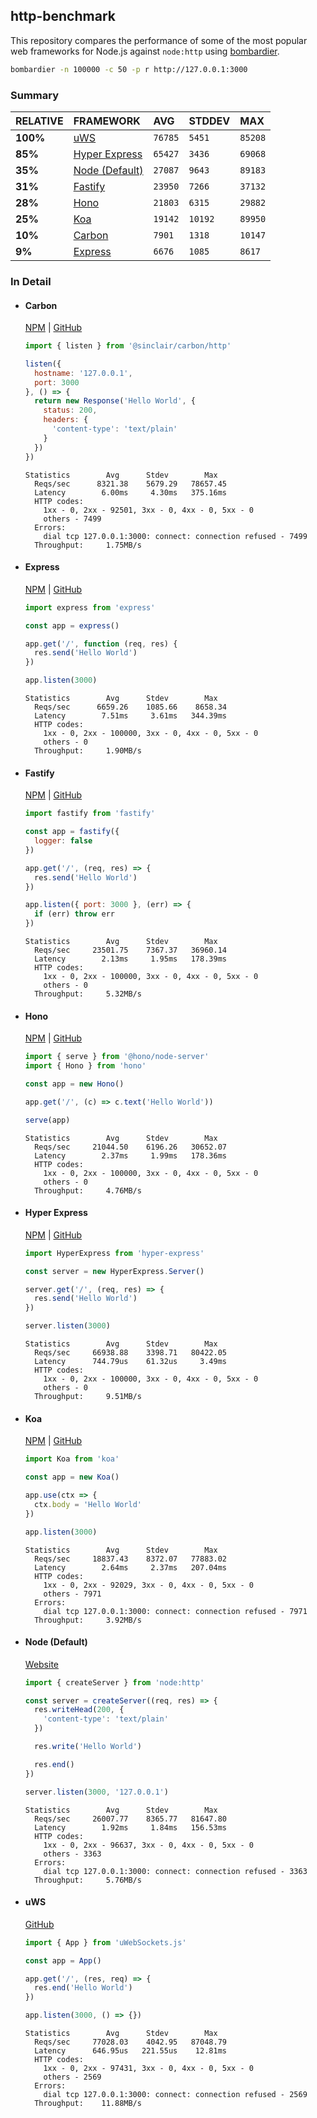 ## http-benchmark

This repository compares the performance of some of the most popular web frameworks for Node.js against `node:http` using [bombardier](https://github.com/codesenberg/bombardier).

```bash
bombardier -n 100000 -c 50 -p r http://127.0.0.1:3000
```

### Summary

| RELATIVE | FRAMEWORK | AVG | STDDEV | MAX |
| :--- | :--- | :--- | :--- | :--- |
| **100%** | [uWS](#uws) | `76785` | `5451` | `85208` |
| **85%** | [Hyper Express](#hyper-express) | `65427` | `3436` | `69068` |
| **35%** | [Node (Default)](#node-default) | `27087` | `9643` | `89183` |
| **31%** | [Fastify](#fastify) | `23950` | `7266` | `37132` |
| **28%** | [Hono](#hono) | `21803` | `6315` | `29882` |
| **25%** | [Koa](#koa) | `19142` | `10192` | `89950` |
| **10%** | [Carbon](#carbon) | `7901` | `1318` | `10147` |
| **9%** | [Express](#express) | `6676` | `1085` | `8617` |


### In Detail

- #### Carbon
  [NPM](https://npmjs.com/@sinclair/carbon) | [GitHub](https://github.com/sinclairzx81/carbon)
  ```js
  import { listen } from '@sinclair/carbon/http'

  listen({
    hostname: '127.0.0.1',
    port: 3000
  }, () => {
    return new Response('Hello World', {
      status: 200,
      headers: {
        'content-type': 'text/plain'
      }
    })
  })
  ```

  ```
  Statistics        Avg      Stdev        Max
    Reqs/sec      8321.38    5679.29   78657.45
    Latency        6.00ms     4.30ms   375.16ms
    HTTP codes:
      1xx - 0, 2xx - 92501, 3xx - 0, 4xx - 0, 5xx - 0
      others - 7499
    Errors:
      dial tcp 127.0.0.1:3000: connect: connection refused - 7499
    Throughput:     1.75MB/s
  ```

- #### Express
  [NPM](https://npmjs.com/express) | [GitHub](https://github.com/expressjs/express)
  ```js
  import express from 'express'

  const app = express()

  app.get('/', function (req, res) {
    res.send('Hello World')
  })

  app.listen(3000)
  ```

  ```
  Statistics        Avg      Stdev        Max
    Reqs/sec      6659.26    1085.66    8658.34
    Latency        7.51ms     3.61ms   344.39ms
    HTTP codes:
      1xx - 0, 2xx - 100000, 3xx - 0, 4xx - 0, 5xx - 0
      others - 0
    Throughput:     1.90MB/s
  ```

- #### Fastify
  [NPM](https://npmjs.com/fastify) | [GitHub](https://github.com/fastify/fastify)
  ```js
  import fastify from 'fastify'

  const app = fastify({
    logger: false
  })

  app.get('/', (req, res) => {
    res.send('Hello World')
  })

  app.listen({ port: 3000 }, (err) => {
    if (err) throw err
  })
  ```

  ```
  Statistics        Avg      Stdev        Max
    Reqs/sec     23501.75    7367.37   36960.14
    Latency        2.13ms     1.95ms   178.39ms
    HTTP codes:
      1xx - 0, 2xx - 100000, 3xx - 0, 4xx - 0, 5xx - 0
      others - 0
    Throughput:     5.32MB/s
  ```

- #### Hono
  [NPM](https://npmjs.com/hono) | [GitHub](https://github.com/honojs/hono)
  ```js
  import { serve } from '@hono/node-server'
  import { Hono } from 'hono'

  const app = new Hono()

  app.get('/', (c) => c.text('Hello World'))

  serve(app)
  ```

  ```
  Statistics        Avg      Stdev        Max
    Reqs/sec     21044.50    6196.26   30652.07
    Latency        2.37ms     1.99ms   178.36ms
    HTTP codes:
      1xx - 0, 2xx - 100000, 3xx - 0, 4xx - 0, 5xx - 0
      others - 0
    Throughput:     4.76MB/s
  ```

- #### Hyper Express
  [NPM](https://npmjs.com/hyper-express) | [GitHub](https://github.com/kartikk221/hyper-express)
  ```js
  import HyperExpress from 'hyper-express'

  const server = new HyperExpress.Server()

  server.get('/', (req, res) => {
    res.send('Hello World')
  })

  server.listen(3000)
  ```

  ```
  Statistics        Avg      Stdev        Max
    Reqs/sec     66938.88    3398.71   80422.05
    Latency      744.79us    61.32us     3.49ms
    HTTP codes:
      1xx - 0, 2xx - 100000, 3xx - 0, 4xx - 0, 5xx - 0
      others - 0
    Throughput:     9.51MB/s
  ```

- #### Koa
  [NPM](https://npmjs.com/koa) | [GitHub](https://github.com/koajs/koa)
  ```js
  import Koa from 'koa'

  const app = new Koa()

  app.use(ctx => {
    ctx.body = 'Hello World'
  })

  app.listen(3000)
  ```

  ```
  Statistics        Avg      Stdev        Max
    Reqs/sec     18837.43    8372.07   77883.02
    Latency        2.64ms     2.37ms   207.04ms
    HTTP codes:
      1xx - 0, 2xx - 92029, 3xx - 0, 4xx - 0, 5xx - 0
      others - 7971
    Errors:
      dial tcp 127.0.0.1:3000: connect: connection refused - 7971
    Throughput:     3.92MB/s
  ```

- #### Node (Default)
  [Website](https://nodejs.org/api/http.html)
  ```js
  import { createServer } from 'node:http'

  const server = createServer((req, res) => {
    res.writeHead(200, {
      'content-type': 'text/plain'
    })

    res.write('Hello World')

    res.end()
  })

  server.listen(3000, '127.0.0.1')
  ```

  ```
  Statistics        Avg      Stdev        Max
    Reqs/sec     26007.77    8365.77   81647.80
    Latency        1.92ms     1.84ms   156.53ms
    HTTP codes:
      1xx - 0, 2xx - 96637, 3xx - 0, 4xx - 0, 5xx - 0
      others - 3363
    Errors:
      dial tcp 127.0.0.1:3000: connect: connection refused - 3363
    Throughput:     5.76MB/s
  ```

- #### uWS
  [GitHub](https://github.com/uNetworking/uWebSockets.js)
  ```js
  import { App } from 'uWebSockets.js'

  const app = App()

  app.get('/', (res, req) => {
    res.end('Hello World')
  })

  app.listen(3000, () => {})
  ```

  ```
  Statistics        Avg      Stdev        Max
    Reqs/sec     77028.03    4042.95   87048.79
    Latency      646.95us   221.55us    12.81ms
    HTTP codes:
      1xx - 0, 2xx - 97431, 3xx - 0, 4xx - 0, 5xx - 0
      others - 2569
    Errors:
      dial tcp 127.0.0.1:3000: connect: connection refused - 2569
    Throughput:    11.88MB/s
  ```


